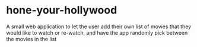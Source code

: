 # hone-your-hollywood
A small web application to let the user add their own list of movies that they would like to watch or re-watch, and have the app randomly pick between the movies in the list

